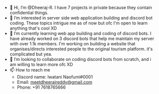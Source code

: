 - 👋 Hi, I’m @Dheeraj-R. I have 7 projects in private because they contain confidential things.
- 👀 I’m interested in server side web application building and discord bot coding. These topics intrigue me as of now but ofc I'm open to learn anything that's cool XD
- 🌱 I’m currently learning web app building and coding of discord bots.
 I have already worked on 3 discord bots that help me maintain my server with over 1.1k members. 
 I'm working on building a website that organises/directs interested people to the original tourism platform. it's complicated but yea.
- 💞️ I’m looking to collaborate on coding discord bots from scratch, and i am willing to learn more ofc XD
- 📫 How to reach me 
  - Discord name: Iwatani Naofumi#0001
  - Email: meetdheerajreddy@gmail.com
  - Phone: +91 7618765666

<!---
Dheeraj-R/Dheeraj-R is a ✨ special ✨ repository because its `README.md` (this file) appears on your GitHub profile.
You can click the Preview link to take a look at your changes.
--->
